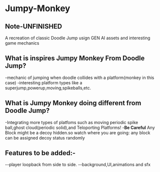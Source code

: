 # Jumpy-Monkey
 ## **Note-UNFINISHED**
 A recreation of classic Doodle Jump usign GEN AI assets and interesting game mechanics
## What is inspires **Jumpy Monkey** From Doodle Jump?
-mechanic of jumping when doodle collides with a platform(monkey in this case)
-interesting platform types like a superjump,powerup,moving,spikeballs,etc.
## What is **Jumpy Monkey** doing different from Doodle Jump?
-Integrating more types of platfoms such as moving periodic spike ball,ghost cloud(periodic solid),and Teloporting Platforms!
-**Be Careful** Any Block might be a decoy hidden.so watch where you are going: any block can be assigned decoy status randomly
## Features to be added:-
--player loopback from side to side.
--background,UI,animations and sfx

